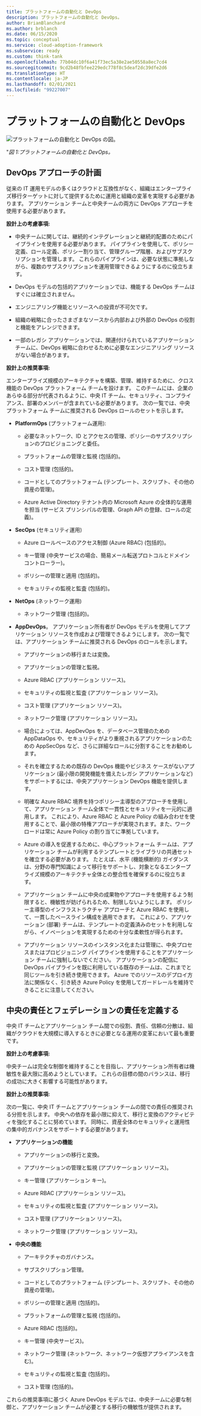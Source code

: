 ```yaml
---
title: プラットフォームの自動化と DevOps
description: プラットフォームの自動化と DevOps。
author: BrianBlanchard
ms.author: brblanch
ms.date: 06/15/2020
ms.topic: conceptual
ms.service: cloud-adoption-framework
ms.subservice: ready
ms.custom: think-tank
ms.openlocfilehash: 77b04dc10f6a41f73ec5a38e2ae50558a8ec7cd4
ms.sourcegitcommit: 9cd2b48fbfee229edc778f8c5deaf2dc39dfe2d6
ms.translationtype: HT
ms.contentlocale: ja-JP
ms.lasthandoff: 02/01/2021
ms.locfileid: "99227007"
---
```

<!-- docutune:casing PlatformOps AppDevOps AppDataOps AppSecOps -->

# <a name="platform-automation-and-devops"></a>プラットフォームの自動化と DevOps

![プラットフォームの自動化と DevOps の図。](./media/devops.png)

"_図 1:プラットフォームの自動化と DevOps。_

## <a name="planning-for-a-devops-approach"></a>DevOps アプローチの計画

従来の IT 運用モデルの多くはクラウドと互換性がなく、組織はエンタープライズ移行ターゲットに対して提供するために運用と組織の変革を実現する必要があります。 アプリケーション チームと中央チームの両方に DevOps アプローチを使用する必要があります。

**設計上の考慮事項:**

- 中央チームに関しては、継続的インテグレーションと継続的配置のためにパイプラインを使用する必要があります。 パイプラインを使用して、ポリシー定義、ロール定義、ポリシー割り当て、管理グループ階層、およびサブスクリプションを管理します。 これらのパイプラインは、必要な状態に準拠しながら、複数のサブスクリプションを運用管理できるようにするのに役立ちます。

- DevOps モデルの包括的アプリケーションでは、機能する DevOps チームはすぐには確立されません。

- エンジニアリング機能とリソースへの投資が不可欠です。

- 組織の戦略に合ったさまざまなソースから内部および外部の DevOps の役割と機能をアレンジできます。

- 一部のレガシ アプリケーションでは、関連付けられているアプリケーション チームに、DevOps 戦略に合わせるために必要なエンジニアリング リソースがない場合があります。

<!-- cSpell:ignore PlatformOps SecOps NetOps AppDevOps AppDataOps AppSecOps -->

**設計上の推奨事項:**

エンタープライズ規模のアーキテクチャを構築、管理、維持するために、クロス機能の DevOps プラットフォーム チームを設けます。 このチームには、企業のあらゆる部分が代表されるように、中央 IT チーム、セキュリティ、コンプライアンス、部署のメンバーが含まれている必要があります。 次の一覧では、中央プラットフォーム チームに推奨される DevOps ロールのセットを示します。

- **PlatformOps** (プラットフォーム運用):

  - 必要なネットワーク、ID とアクセスの管理、ポリシーのサブスクリプションのプロビジョニングと委任。

  - プラットフォームの管理と監視 (包括的)。

  - コスト管理 (包括的)。

  - コードとしてのプラットフォーム (テンプレート、スクリプト、その他の資産の管理)。

  - Azure Active Directory テナント内の Microsoft Azure の全体的な運用を担当 (サービス プリンシパルの管理、Graph API の登録、ロールの定義)。

- **SecOps** (セキュリティ運用)

  - Azure ロールベースのアクセス制御 (Azure RBAC) (包括的)。

  - キー管理 (中央サービスの場合、簡易メール転送プロトコルとドメイン コントローラー)。

  - ポリシーの管理と適用 (包括的)。

  - セキュリティの監視と監査 (包括的)。

- **NetOps** (ネットワーク運用)

  - ネットワーク管理 (包括的)。

- **AppDevOps**。 アプリケーション所有者が DevOps モデルを使用してアプリケーション リソースを作成および管理できるようにします。 次の一覧では、アプリケーション チームに推奨される DevOps のロールを示します。

  - アプリケーションの移行または変換。

  - アプリケーションの管理と監視。

  - Azure RBAC (アプリケーション リソース)。

  - セキュリティの監視と監査 (アプリケーション リソース)。

  - コスト管理 (アプリケーション リソース)。

  - ネットワーク管理 (アプリケーション リソース)。

  - 場合によっては、AppDevOps を、データベース管理のための AppDataOps や、セキュリティがより重視されるアプリケーションのための AppSecOps など、さらに詳細なロールに分割することをお勧めします。

  - それを確立するための既存の DevOps 機能やビジネス ケースがないアプリケーション (最小限の開発機能を備えたレガシ アプリケーションなど) をサポートするには、中央アプリケーション DevOps 機能を提供します。

  - 明確な Azure RBAC 境界を持つポリシー主導型のアプローチを使用して、アプリケーション チーム全体で一貫性とセキュリティを一元的に適用します。 これにより、Azure RBAC と Azure Policy の組み合わせを使用することで、最小限の特権アプローチが実現されます。また、ワークロードは常に Azure Policy の割り当てに準拠しています。

  - Azure の導入を促進するために、中心プラットフォーム チームは、アプリケーション チームが利用するテンプレートとライブラリの共通セットを確立する必要があります。 たとえば、水平 (機能横断的) ガイダンスは、分野の専門知識によって移行をサポートし、対象となるエンタープライズ規模のアーキテクチャ全体との整合性を確保するのに役立ちます。

  - アプリケーション チームに中央の成果物やアプローチを使用するよう制限すると、機敏性が妨げられるため、制限しないようにします。 ポリシー主導型のインフラストラクチャ アプローチと Azure RBAC を使用して、一貫したベースライン構成を適用できます。 これにより、アプリケーション (部署) チームは、テンプレートの定義済みのセットを利用しながら、イノベーションを実現するための十分な柔軟性が得られます。

  - アプリケーション リソースのインスタンス化または管理に、中央プロセスまたはプロビジョニング パイプラインを使用することをアプリケーション チームに強制しないでください。 アプリケーションの配信に DevOps パイプラインを既に利用している既存のチームは、これまでと同じツールを引き続き使用できます。 Azure でのリソースのデプロイ方法に関係なく、引き続き Azure Policy を使用してガードレールを維持できることに注意してください。

## <a name="define-central-and-federated-responsibilities"></a>中央の責任とフェデレーションの責任を定義する

中央 IT チームとアプリケーション チーム間での役割、責任、信頼の分散は、組織がクラウドを大規模に導入するときに必要となる運用の変革において最も重要です。

**設計上の考慮事項:**

中央チームは完全な制御を維持することを目指し、アプリケーション所有者は機敏性を最大限に高めようとしています。 これらの目標の間のバランスは、移行の成功に大きく影響する可能性があります。

**設計上の推奨事項:**

次の一覧に、中央 IT チームとアプリケーション チームの間での責任の推奨される分担を示します。 中央への依存を最小限に抑えて、移行と変換のアクティビティを強化することに努めています。 同時に、資産全体のセキュリティと運用性の集中的ガバナンスをサポートする必要があります。

- **アプリケーションの機能**

  - アプリケーションの移行と変換。

  - アプリケーションの管理と監視 (アプリケーション リソース)。

  - キー管理 (アプリケーション キー)。

  - Azure RBAC (アプリケーション リソース)。

  - セキュリティの監視と監査 (アプリケーション リソース)。

  - コスト管理 (アプリケーション リソース)。

  - ネットワーク管理 (アプリケーション リソース)。

- **中央の機能**

  - アーキテクチャのガバナンス。

  - サブスクリプション管理。

  - コードとしてのプラットフォーム (テンプレート、スクリプト、その他の資産の管理)。

  - ポリシーの管理と適用 (包括的)。

  - プラットフォームの管理と監視 (包括的)。

  - Azure RBAC (包括的)。

  - キー管理 (中央サービス)。

  - ネットワーク管理 (ネットワーク、ネットワーク仮想アプライアンスを含む)。

  - セキュリティの監視と監査 (包括的)。

  - コスト管理 (包括的)。

これらの推奨事項に基づく Azure DevOps モデルでは、中央チームに必要な制御と、アプリケーション チームが必要とする移行の機敏性が提供されます。

